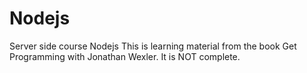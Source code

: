 # Nodejs
Server side course Nodejs
This is learning material from the book Get Programming with Jonathan Wexler. It is NOT complete.
